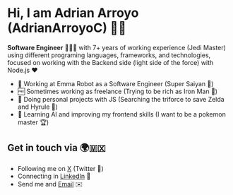 # Hi, I am Adrian Arroyo (AdrianArroyoC) 👋🏽

**Software Engineer** 👨🏽‍💻 with 7+ years of working experience (Jedi Master) using different programing languages, frameworks, and technologies, focused on working with the Backend side (light side of the force) with Node.js ❤️

- 🏢 Working at Emma Robot as a Software Engineer (Super Saiyan 💪)
- 🆓 Sometimes working as freelance (Trying to be rich as Iron Man 🫰)
- 🔭 Doing personal projects with JS (Searching the triforce to save Zelda and Hyrule 🏰) 
- 🌱 Learning AI and improving my frontend skills (I want to be a pokemon master 🏆)

## Get in touch via 🌍🇲🇽
- Following me on [X](https://twitter.com/AdrianArroyoC) (Twitter 🐤)
- Connecting in [LinkedIn](https://www.linkedin.com/in/adrianarroyoceja) 🔗
- Send me and [Email](adrianarroyoceja.com) ✉️
